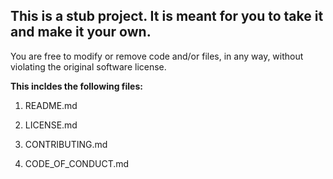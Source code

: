 This is a stub project. It is meant for you to take it and make it your own.
----------------------------------------------------------------------------


You are free to modify or remove code and/or files, in any way, without violating the original software license.


**This incldes the following files:**


1. README.md

2. LICENSE.md

3. CONTRIBUTING.md

4. CODE_OF_CONDUCT.md
